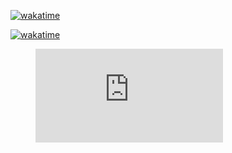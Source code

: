 [![wakatime](https://wakatime.com/badge/user/5970ac98-85fb-4bfd-a7d8-142e7d5bd274.svg)](https://wakatime.com/@5970ac98-85fb-4bfd-a7d8-142e7d5bd274)

[![wakatime]([https://wakatime.com/badge/user/5970ac98-85fb-4bfd-a7d8-142e7d5bd274.svg)](https://wakatime.com/@5970ac98-85fb-4bfd-a7d8-142e7d5bd274)


<figure><embed src="https://wakatime.com/share/@Nekopan1529/96ed3e28-39a8-455f-8db7-a6adef859dcb.svg"></embed></figure>


<!--START_SECTION:waka-->
<!--END_SECTION:waka-->
